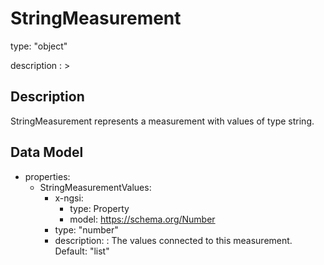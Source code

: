 # StringMeasurement
type: "object"
description : >
## Description
StringMeasurement represents a measurement with values of type string.

## Data Model
  - properties:
    - StringMeasurementValues:
      - x-ngsi:
        - type: Property
        - model: https://schema.org/Number
      - type: "number"
      - description: : The values connected to this measurement. Default: "list"

